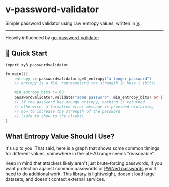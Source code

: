 # v-password-validator

Simple password validator using raw entropy values, written in [V](https://vlang.io/).

---

Heavily influenced by [go-password-validator](https://github.com/wagslane/go-password-validator)

## 🚀 Quick Start

```v
import xy3.passwordvalidator

fn main(){
    entropy := passwordvalidator.get_entropy("a longer password")
    // entropy is a f64, representing the strength in base 2 (bits)

    min_entropy_bits := 60
    passwordvalidator.validate("some password", min_entropy_bits) or { panic(err) }
    // if the password has enough entropy, nothing is returned
    // otherwise, a formatted error message is provided explaining
    // how to increase the strength of the password
    // (safe to show to the client)
}
```

## What Entropy Value Should I Use?

It's up to you. That said, here is a graph that shows some common timings for different values, somewhere in the 50-70 range seems "reasonable".

Keep in mind that attackers likely aren't just brute-forcing passwords, if you want protection against common passwords or [PWNed passwords](https://haveibeenpwned.com/) you'll need to do additional work. This library is lightweight, doesn't load large datasets, and doesn't contact external services.


